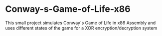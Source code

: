 # Conway-s-Game-of-Life-x86
This small project simulates Conway's Game of Life in x86 Assembly and uses different states of the game for a XOR encryption/decryption system
